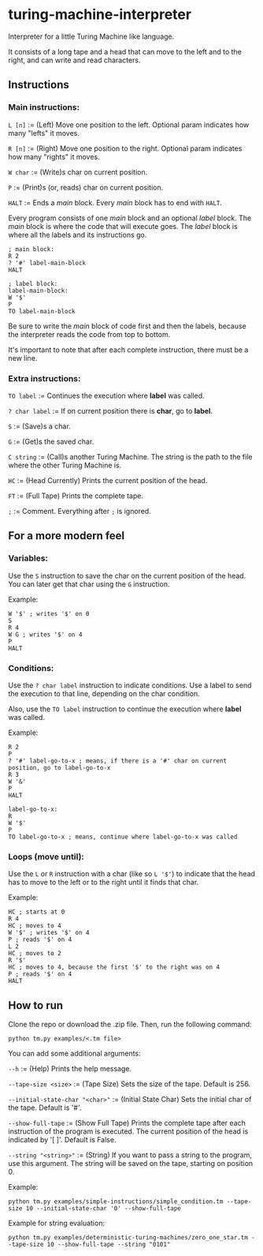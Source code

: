 # turing-machine-interpreter
Interpreter for a little Turing Machine like language.

It consists of a long tape and a head that can move to the left and to the right, and can write and read characters.

## Instructions
### Main instructions:
`L [n]` := (Left) Move one position to the left. Optional param indicates how many "lefts" it moves.

`R [n]` := (Right) Move one position to the right. Optional param indicates how many "rights" it moves.

`W char` := (Write)s char on current position.

`P` := (Print)s (or, reads) char on current position.

`HALT` := Ends a *main* block. Every *main* block has to end with `HALT`.

Every program consists of one *main* block and an optional *label* block. The *main* block is where the code that will execute goes. The *label* block is where all the labels and its instructions go.

```
; main block:
R 2
? '#' label-main-block
HALT

; label block:
label-main-block:
W '$'
P
TO label-main-block
```

Be sure to write the *main* block of code first and then the labels, because the interpreter reads the code from top to bottom.

It's important to note that after each complete instruction, there must be a new line.

### Extra instructions:
`TO label` := Continues the execution where **label** was called.

`? char label` := If on current position there is **char**, go to **label**.

`S` := (Save)s a char.

`G` := (Get)s the saved char.

`C string` := (Call)s another Turing Machine. The string is the path to the file where the other Turing Machine is.

`HC` := (Head Currently) Prints the current position of the head.

`FT` := (Full Tape) Prints the complete tape.

`;` := Comment. Everything after `;` is ignored.

## For a more modern feel
### Variables:
Use the `S` instruction to save the char on the current position of the head. You can later get that char using the `G` instruction.

Example:
```
W '$' ; writes '$' on 0
S
R 4
W G ; writes '$' on 4
P
HALT 
```

### Conditions:
Use the `? char label` instruction to indicate conditions. Use a label to send the execution to that line, depending on the char condition.

Also, use the `TO label` instruction to continue the execution where **label** was called.

Example:
```
R 2
P
? '#' label-go-to-x ; means, if there is a '#' char on current position, go to label-go-to-x
R 3
W '&'
P
HALT

label-go-to-x:
R
W '$'
P
TO label-go-to-x ; means, continue where label-go-to-x was called
```

### Loops (move until):
Use the `L` or `R` instruction with a char (like so `L '$'`) to indicate that the head has to move to the left or to the right until it finds that char.

Example:
```
HC ; starts at 0
R 4
HC ; moves to 4
W '$' ; writes '$' on 4
P ; reads '$' on 4
L 2
HC ; moves to 2
R '$'
HC ; moves to 4, because the first '$' to the right was on 4
P ; reads '$' on 4
HALT
```

## How to run
Clone the repo or download the .zip file. Then, run the following command:

```
python tm.py examples/<.tm file>
```

You can add some additional arguments:

`--h` := (Help) Prints the help message.

`--tape-size <size>` := (Tape Size) Sets the size of the tape. Default is 256.

`--initial-state-char "<char>"` := (Initial State Char) Sets the initial char of the tape. Default is '#'.

`--show-full-tape` := (Show Full Tape) Prints the complete tape after each instruction of the program is executed. The current position of the head is indicated by '[ ]'. Default is False.

`--string "<string>"` := (String) If you want to pass a string to the program, use this argument. The string will be saved on the tape, starting on position 0.

Example:
```
python tm.py examples/simple-instructions/simple_condition.tm --tape-size 10 --initial-state-char '0' --show-full-tape
```

Example for string evaluation:
```
python tm.py examples/deterministic-turing-machines/zero_one_star.tm --tape-size 10 --show-full-tape --string "0101"
```
